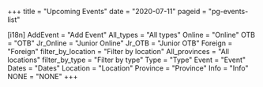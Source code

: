 +++
title = "Upcoming Events"
date = "2020-07-11"
pageid = "pg-events-list"

[i18n]
    AddEvent = "Add Event"
    All_types = "All types"
    Online = "Online"
    OTB = "OTB"
    Jr_Online = "Junior Online"
    Jr_OTB = "Junior OTB"
    Foreign = "Foreign"
    filter_by_location = "Filter by location"
    All_provinces = "All locations"
    filter_by_type = "Filter by type"
    Type = "Type"
    Event = "Event"
    Dates = "Dates"
    Location = "Location"
    Province = "Province"
    Info = "Info"
    NONE = "NONE"
+++


